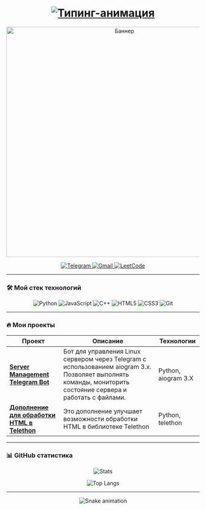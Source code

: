 <div align="center">
  
  <!-- Анимированный заголовок -->
  <h1 align="center"> 
    <a href="https://git.io/typing-svg">
      <img src="https://readme-typing-svg.demolab.com?font=Fira+Code&weight=600&size=26&duration=4000&pause=1000&color=20C20E&center=true&vCenter=true&width=500&lines=Привет%2C+я+Азамат!;Студент-разработчик;Python%2FJS%2FC%2B%2B;Люблю+сложные+задачи" alt="Типинг-анимация" />
    </a>
  </h1>

  <!-- Баннер с гифкой/изображением -->
  <img src="https://i.gifer.com/origin/2d/2d8d3a8e9a94a0a09f0d4e0e0e0e0e0e.gif" width="600" alt="Баннер">

  <!-- Соцсети -->
  <p align="center">
    <a href="https://t.me/твой_ник">
      <img src="https://img.shields.io/badge/Telegram-2CA5E0?style=for-the-badge&logo=telegram&logoColor=white" alt="Telegram">
    </a>
    <a href="mailto:твой@email.com">
      <img src="https://img.shields.io/badge/Gmail-D14836?style=for-the-badge&logo=gmail&logoColor=white" alt="Gmail">
    </a>
    <a href="https://leetcode.com/твой_ник/">
      <img src="https://img.shields.io/badge/-LeetCode-FFA116?style=for-the-badge&logo=LeetCode&logoColor=black" alt="LeetCode">
    </a>
  </p>
</div>

---

### 🛠 Мой стек технологий

<div align="center">
  
  ![Python](https://img.shields.io/badge/Python-3776AB?style=for-the-badge&logo=python&logoColor=white)
  ![JavaScript](https://img.shields.io/badge/JavaScript-F7DF1E?style=for-the-badge&logo=javascript&logoColor=black)
  ![C++](https://img.shields.io/badge/C%2B%2B-00599C?style=for-the-badge&logo=c%2B%2B&logoColor=white)
  ![HTML5](https://img.shields.io/badge/HTML5-E34F26?style=for-the-badge&logo=html5&logoColor=white)
  ![CSS3](https://img.shields.io/badge/CSS3-1572B6?style=for-the-badge&logo=css3&logoColor=white)
  ![Git](https://img.shields.io/badge/Git-F05032?style=for-the-badge&logo=git&logoColor=white)

</div>

---

### 🔥 Мои проекты

| Проект | Описание | Технологии |
|--------|----------|-------------|
| **[Server Management Telegram Bot](https://github.com/Azamat2023i/ServerManagementTelegramBot)** | Бот для управления Linux сервером через Telegram с использованием aiogram 3.x. Позволяет выполнять команды, мониторить состояние сервера и работать с файлами. | Python, aiogram 3.X |
| **[Дополнение для обработки HTML в Telethon](https://github.com/Azamat2023i/ADDON_TELETHON)** | Это дополнение улучшает возможности обработки HTML в библиотеке Telethon | Python, telethon |

---

### 📊 GitHub статистика

<div align="center">
  
  ![Stats](https://github-readme-stats.vercel.app/api?username=Azamat2023i&show_icons=true&theme=radical)
  
  ![Top Langs](https://github-readme-stats.vercel.app/api/top-langs/?username=Azamat2023i&layout=compact&theme=radical)

</div>

---

<div align="center">
  
  ![Snake animation](https://github.com/Azamat2023i/Azamat2023i/blob/output/github-contribution-grid-snake.svg)

</div>

